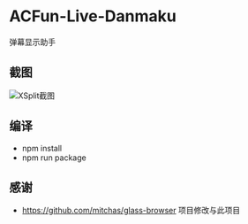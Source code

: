 # ACFun-Live-Danmaku
弹幕显示助手

## 截图
![XSplit截图](https://raw.githubusercontent.com/ShigemoriHakura/ACFun-Live-Danmaku/master/screenshots/xsplit.png) 

## 编译
* npm install
* npm run package

## 感谢
* https://github.com/mitchas/glass-browser 项目修改与此项目